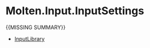 ﻿  
# Molten.Input.InputSettings
{{MISSING SUMMARY}}
  
*  [InputLibrary](docs/Molten.Input/Molten/Input/InputSettings/InputLibrary.md)
